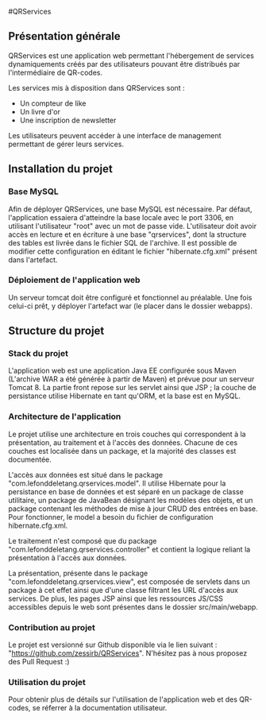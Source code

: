 #QRServices



## Présentation générale

QRServices est une application web permettant l'hébergement de services dynamiquements créés par des utilisateurs pouvant être distribués par l'intermédiaire de QR-codes.

Les services mis à disposition dans QRServices sont :
- Un compteur de like
- Un livre d'or
- Une inscription de newsletter

Les utilisateurs peuvent accéder à une interface de management permettant de gérer leurs services.



## Installation du projet

### Base MySQL

Afin de déployer QRServices, une base MySQL est nécessaire.
Par défaut, l'application essaiera d'atteindre la base locale avec le port 3306, en utilisant l'utilisateur "root" avec un mot de passe vide.
L'utilisateur doit avoir accès en lecture et en écriture à une base "qrservices", dont la structure des tables est livrée dans le fichier SQL de l'archive.
Il est possible de modifier cette configuration en éditant le fichier "hibernate.cfg.xml" présent dans l'artefact.

### Déploiement de l'application web

Un serveur tomcat doit être configuré et fonctionnel au préalable.
Une fois celui-ci prêt, y déployer l'artefact war (le placer dans le dossier webapps).



## Structure du projet

### Stack du projet

L'application web est une application Java EE configurée sous Maven (L'archive WAR a été générée à partir de Maven) et prévue pour un serveur Tomcat 8. La partie front repose sur les servlet ainsi que JSP ; la couche de persistance utilise Hibernate en tant qu'ORM, et la base est en MySQL. 

### Architecture de l'application

Le projet utilise une architecture en trois couches qui correspondent à la présentation, au traitement et à l'accès des données. Chacune de ces couches est localisée dans un package, et la majorité des classes est documentée.

L'accès aux données est situé dans le package "com.lefonddeletang.qrservices.model". Il utilise Hibernate pour la persistance en base de données et est séparé en un package de classe utilitaire, un package de JavaBean désignant les modèles des objets, et un package contenant les méthodes de mise à jour CRUD des entrées en base. Pour fonctionner, le model a besoin du fichier de configuration hibernate.cfg.xml.

Le traitement n'est composé que du package "com.lefonddeletang.qrservices.controller" et contient la logique reliant la présentation à l'accès aux données.

La présentation, présente dans le package "com.lefonddeletang.qrservices.view", est composée de servlets dans un package à cet effet ainsi que d'une classe filtrant les URL d'accès aux services. De plus, les pages JSP ainsi que les ressources JS/CSS accessibles depuis le web sont présentes dans le dossier src/main/webapp.

### Contribution au projet

Le projet est versionné sur Github disponible via le lien suivant : "https://github.com/zessirb/QRServices". N'hésitez pas à nous proposez des Pull Request :)

### Utilisation du projet

Pour obtenir plus de détails sur l'utilisation de l'application web et des QR-codes, se réferrer à la documentation utilisateur.
